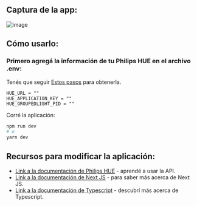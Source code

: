 ## Captura de la app:

![image](https://user-images.githubusercontent.com/26230508/148878968-1b7db2cc-6f6b-49e6-b65c-9fe7b81e5d00.png)

## Cómo usarlo:

### Primero agregá la información de tu Philips HUE en el archivo .env:

Tenés que seguir [Estos pasos](https://developers.meethue.com/develop/get-started-2/) para obtenerla.

```
HUE_URL = ""
HUE_APPLICATION_KEY = ""
HUE_GROUPEDLIGHT_PID = ""
```

Corré la aplicación:

```bash
npm run dev
# o
yarn dev
```

## Recursos para modificar la aplicación:

- [Link a la documentación de Philips HUE](https://developers.meethue.com/) - aprendé a usar la API.
- [Link a la documentación de Next JS](https://nextjs.org/docs) - para saber más acerca de Next JS.
- [Link a la documentación de Typescript](https://www.typescriptlang.org/docs/) - descubrí más acerca de Typescript.
